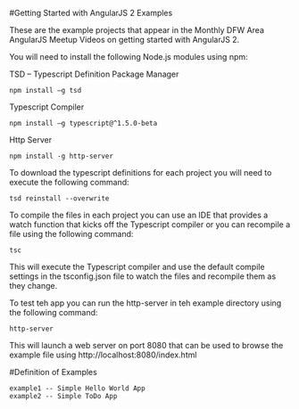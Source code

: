 #Getting Started with AngularJS 2 Examples

These are the example projects that appear in the Monthly DFW Area AngularJS Meetup Videos on getting started with AngularJS 2.

You will need to install the following Node.js modules using npm:

TSD – Typescript Definition Package Manager

    npm install –g tsd

Typescript Compiler

    npm install –g typescript@^1.5.0-beta
    
Http Server

    npm install -g http-server
    
To download the typescript definitions for each project you will need to execute the following command:

    tsd reinstall --overwrite

To compile the files in each project you can use an IDE that provides a watch function that kicks off the Typescript 
compiler or you can recompile a file using the following command:

    tsc
    
This will execute the Typescript compiler and use the default compile settings in the tsconfig.json file to watch the 
files and recompile them as they change.

To test teh app you can run the http-server in teh example directory using the following command:

    http-server
   
This will launch a web server on port 8080 that can be used to browse the example file using http://localhost:8080/index.html

#Definition of Examples

    example1 -- Simple Hello World App
    example2 -- Simple ToDo App
